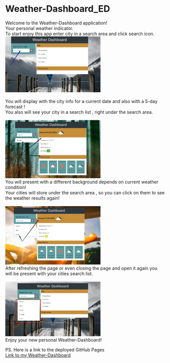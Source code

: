# Weather-Dashboard_ED
Welcome to the Weather-Dashboard application!<br>
Your personal weather indicator.<br>
To start enjoy this app enter city in a search area and click search icon.<br>
<img src ="./assets/readme/22-01-2020 21-15-37.jpg" width = 300px><br><br> 
You will display with the city info for a current date and also with a 5-day forecast !<br>
You also will see your city in a search list , right under the search area.<br><br>
<img src ="./assets/readme/22-01-2020 21-22-31.jpg" width = 300px><br>
You will present with a different background depends on current weather condition!<br>
Your cities will store under the search area , so you can click on them to see the weather results again!<br><br>
<img src="./assets/readme/22-01-2020 21-34-10.jpg" width = 300px><br>
After refreshing the page or even closing the page and open it again you will be present with your cities search list.<br><br>
<img src ="./assets/readme/22-01-2020 21-39-13.jpg" width = 300px><br>
Enjoy your new personal Weather-Dashboard!<br>

PS. Here is a link to the deployed GitHub Pages<br>
<a href ="https://ellen0404.github.io/Weather-Dashboard_ED/">Link to my Weather-Dashboard</a>
